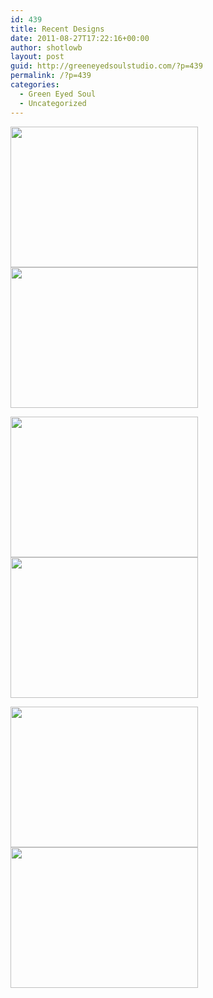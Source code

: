 ```yaml
---
id: 439
title: Recent Designs
date: 2011-08-27T17:22:16+00:00
author: shotlowb
layout: post
guid: http://greeneyedsoulstudio.com/?p=439
permalink: /?p=439
categories:
  - Green Eyed Soul
  - Uncategorized
---
```

[<img class="alignnone size-medium wp-image-440" title="OLYMPUS DIGITAL CAMERA" src="http://greeneyedsoulstudio.com/wp-content/uploads/2011/08/shieldwordnecklaces-017-300x225.jpg" alt="" width="300" height="225" />](http://greeneyedsoulstudio.com/wp-content/uploads/2011/08/shieldwordnecklaces-017.jpg)[<img class="alignnone size-medium wp-image-441" title="OLYMPUS DIGITAL CAMERA" src="http://greeneyedsoulstudio.com/wp-content/uploads/2011/08/shieldwordnecklaces-014-300x225.jpg" alt="" width="300" height="225" />](http://greeneyedsoulstudio.com/wp-content/uploads/2011/08/shieldwordnecklaces-014.jpg)

[<img class="alignnone size-medium wp-image-442" title="OLYMPUS DIGITAL CAMERA" src="http://greeneyedsoulstudio.com/wp-content/uploads/2011/08/shieldwordnecklaces-022-300x225.jpg" alt="" width="300" height="225" />](http://greeneyedsoulstudio.com/wp-content/uploads/2011/08/shieldwordnecklaces-022.jpg)[<img class="alignnone size-medium wp-image-443" title="OLYMPUS DIGITAL CAMERA" src="http://greeneyedsoulstudio.com/wp-content/uploads/2011/08/shieldwordnecklaces-028-300x225.jpg" alt="" width="300" height="225" />](http://greeneyedsoulstudio.com/wp-content/uploads/2011/08/shieldwordnecklaces-028.jpg)

[<img class="alignnone size-medium wp-image-444" title="OLYMPUS DIGITAL CAMERA" src="http://greeneyedsoulstudio.com/wp-content/uploads/2011/08/shieldwordnecklaces-032-300x225.jpg" alt="" width="300" height="225" />](http://greeneyedsoulstudio.com/wp-content/uploads/2011/08/shieldwordnecklaces-032.jpg)[<img class="alignnone size-medium wp-image-445" title="OLYMPUS DIGITAL CAMERA" src="http://greeneyedsoulstudio.com/wp-content/uploads/2011/08/shieldwordnecklaces-039-300x225.jpg" alt="" width="300" height="225" />](http://greeneyedsoulstudio.com/wp-content/uploads/2011/08/shieldwordnecklaces-039.jpg)